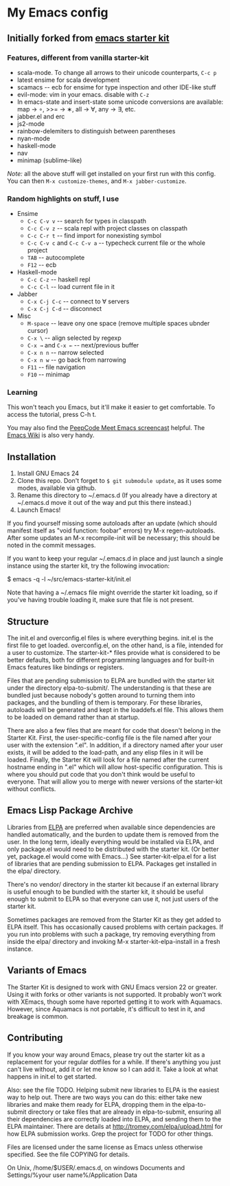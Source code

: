 # My Emacs config
## Initially forked from [emacs starter kit](http://github.com/technomancy/emacs-starter-kit/)

### Features, different from vanilla starter-kit

* scala-mode. To change all arrows to their unicode counterparts,
  `C-c p`
* latest ensime for scala development
* scamacs -- ecb for ensime for type inspection and other IDE-like stuff
* evil-mode: vim in your emacs. disable with `C-z`
* In emacs-state and insert-state some unicode conversions are
  available: map → ∘, >>= → ∗, all → ∀, any → ∃, etc.
* jabber.el and erc
* js2-mode
* rainbow-delemiters to distinguish between parentheses
* nyan-mode
* haskell-mode
* nav
* minimap (sublime-like)

*Note:* all the above stuff will get installed on your first run with
this config. You can then `M-x customize-themes`, and `M-x jabber-customize`.

### Random highlights on stuff, I use

* Ensime
  * `C-c C-v v` -- search for types in classpath
  * `C-c C-v z` -- scala repl with project classes on classpath
  * `C-c C-r t` -- find import for nonexisting symbol
  * `C-c C-v c` and `C-c C-v a` -- typecheck current file or the whole project
  * `TAB` -- autocomplete
  * `F12` -- ecb 
* Haskell-mode
  * `C-c C-z` -- haskell repl
  * `C-c C-l` -- load current file in it
* Jabber
  * `C-x C-j C-c` -- connect to ∀ servers
  * `C-x C-j C-d` -- disconnect
* Misc
  * `M-space` -- leave ony one space (remove multiple spaces ubnder cursor)
  * `C-x \` -- align selected by regexp
  * `C-x →` and `C-x ←` -- next/previous buffer
  * `C-x n n` -- narrow selected
  * `C-x n w` -- go back from narrowing
  * `F11` -- file navigation
  * `F10` -- minimap

### Learning

This won't teach you Emacs, but it'll make it easier to get
comfortable. To access the tutorial, press C-h t.

You may also find the [PeepCode Meet Emacs
screencast](http://peepcode.com/products/meet-emacs) helpful. The
[Emacs Wiki](http://emacswiki.org) is also very handy.

## Installation

1. Install GNU Emacs 24
2. Clone this repo. Don't forget to `$ git submodule update`, as it
   uses some modes, available via github.
2. Rename this directory to ~/.emacs.d
   (If you already have a directory at ~/.emacs.d move it out of the
   way and put this there instead.)
3. Launch Emacs!

If you find yourself missing some autoloads after an update (which
should manifest itself as "void function: foobar" errors) try M-x
regen-autoloads. After some updates an M-x recompile-init will be
necessary; this should be noted in the commit messages.

If you want to keep your regular ~/.emacs.d in place and just launch a
single instance using the starter kit, try the following invocation:

  $ emacs -q -l ~/src/emacs-starter-kit/init.el

Note that having a ~/.emacs file might override the starter kit
loading, so if you've having trouble loading it, make sure that file
is not present.

## Structure

The init.el and overconfig.el files is where everything
begins. init.el is the first file to get loaded. overconfig.el, on the
other hand, is a file, intended for a user to customize.
The starter-kit-* files provide what is considered to be
better defaults, both for different programming languages and for
built-in Emacs features like bindings or registers.

Files that are pending submission to ELPA are bundled with the starter
kit under the directory elpa-to-submit/. The understanding is that
these are bundled just because nobody's gotten around to turning them
into packages, and the bundling of them is temporary. For these
libraries, autoloads will be generated and kept in the loaddefs.el
file. This allows them to be loaded on demand rather than at startup.

There are also a few files that are meant for code that doesn't belong
in the Starter Kit. First, the user-specific-config file is the file
named after your user with the extension ".el". In addition, if a
directory named after your user exists, it will be added to the
load-path, and any elisp files in it will be loaded. Finally, the
Starter Kit will look for a file named after the current hostname
ending in ".el" which will allow host-specific configuration. This is
where you should put code that you don't think would be useful to
everyone. That will allow you to merge with newer versions of the
starter-kit without conflicts.

## Emacs Lisp Package Archive

Libraries from [ELPA](http://tromey.com/elpa) are preferred when
available since dependencies are handled automatically, and the burden
to update them is removed from the user. In the long term, ideally
everything would be installed via ELPA, and only package.el would need
to be distributed with the starter kit. (Or better yet, package.el
would come with Emacs...) See starter-kit-elpa.el for a list of
libraries that are pending submission to ELPA. Packages get installed
in the elpa/ directory.

There's no vendor/ directory in the starter kit because if an external
library is useful enough to be bundled with the starter kit, it should
be useful enough to submit to ELPA so that everyone can use it, not
just users of the starter kit.

Sometimes packages are removed from the Starter Kit as they get added
to ELPA itself. This has occasionally caused problems with certain
packages. If you run into problems with such a package, try removing
everything from inside the elpa/ directory and invoking M-x
starter-kit-elpa-install in a fresh instance.

## Variants of Emacs

The Starter Kit is designed to work with GNU Emacs version 22 or
greater. Using it with forks or other variants is not supported. It
probably won't work with XEmacs, though some have reported getting it
to work with Aquamacs. However, since Aquamacs is not portable,
it's difficult to test in it, and breakage is common.

## Contributing

If you know your way around Emacs, please try out the starter kit as a
replacement for your regular dotfiles for a while. If there's anything
you just can't live without, add it or let me know so I can add
it. Take a look at what happens in init.el to get started.

Also: see the file TODO. Helping submit new libraries to ELPA is the
easiest way to help out. There are two ways you can do this: either
take new libraries and make them ready for ELPA, dropping them in the
elpa-to-submit directory or take files that are already in
elpa-to-submit, ensuring all their dependencies are correctly loaded
into ELPA, and sending them to the ELPA maintainer. There are details
at http://tromey.com/elpa/upload.html for how ELPA submission
works. Grep the project for TODO for other things.

Files are licensed under the same license as Emacs unless otherwise
specified. See the file COPYING for details.

On Unix, /home/$USER/.emacs.d, on windows Documents and Settings/%your
user name%/Application Data

